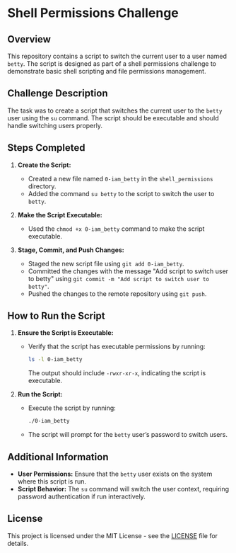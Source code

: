 # Shell Permissions Challenge

## Overview

This repository contains a script to switch the current user to a user named `betty`. The script is designed as part of a shell permissions challenge to demonstrate basic shell scripting and file permissions management.

## Challenge Description

The task was to create a script that switches the current user to the `betty` user using the `su` command. The script should be executable and should handle switching users properly.

## Steps Completed

1. **Create the Script:**
   - Created a new file named `0-iam_betty` in the `shell_permissions` directory.
   - Added the command `su betty` to the script to switch the user to `betty`.

2. **Make the Script Executable:**
   - Used the `chmod +x 0-iam_betty` command to make the script executable.

3. **Stage, Commit, and Push Changes:**
   - Staged the new script file using `git add 0-iam_betty`.
   - Committed the changes with the message "Add script to switch user to betty" using `git commit -m "Add script to switch user to betty"`.
   - Pushed the changes to the remote repository using `git push`.

## How to Run the Script

1. **Ensure the Script is Executable:**
   - Verify that the script has executable permissions by running:
     ```bash
     ls -l 0-iam_betty
     ```
     The output should include `-rwxr-xr-x`, indicating the script is executable.

2. **Run the Script:**
   - Execute the script by running:
     ```bash
     ./0-iam_betty
     ```
   - The script will prompt for the `betty` user’s password to switch users.

## Additional Information

- **User Permissions:** Ensure that the `betty` user exists on the system where this script is run.
- **Script Behavior:** The `su` command will switch the user context, requiring password authentication if run interactively.

## License

This project is licensed under the MIT License - see the [LICENSE](LICENSE) file for details.




